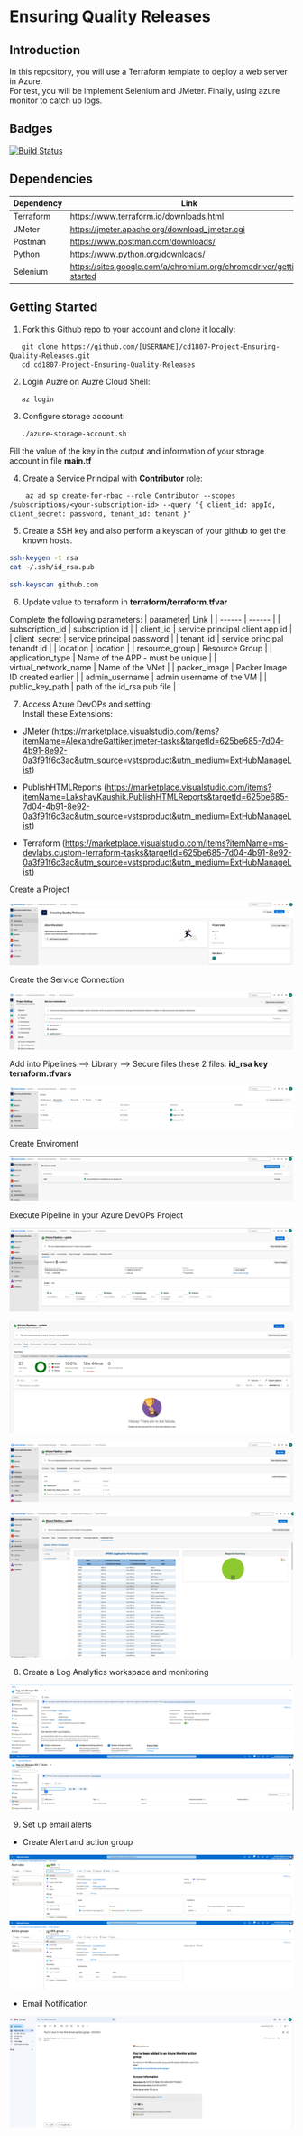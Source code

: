 # Ensuring Quality Releases

## Introduction

In this repository, you will use a Terraform template to deploy a web server in Azure.  
For test, you will be implement Selenium and JMeter. Finally, using azure monitor to catch up logs.  

## Badges
[![Build Status](https://dev.azure.com/duyliken2/Ensuring%20Quality%20Releases/_apis/build/status%2Fduyliken3.ud-az-devops-03?branchName=main)](https://dev.azure.com/duyliken2/Ensuring%20Quality%20Releases/_build/latest?definitionId=6&branchName=main)

## Dependencies

| Dependency | Link |
| ------ | ------ |
| Terraform | https://www.terraform.io/downloads.html |
| JMeter |  https://jmeter.apache.org/download_jmeter.cgi|
| Postman | https://www.postman.com/downloads/ |
| Python | https://www.python.org/downloads/ |
| Selenium | https://sites.google.com/a/chromium.org/chromedriver/getting-started |

## Getting Started

 1. Fork this Github [repo](https://github.com/udacity/cd1807-Project-Ensuring-Quality-Releases) to your account and clone it locally:

 ```ssh
    git clone https://github.com/[USERNAME]/cd1807-Project-Ensuring-Quality-Releases.git
    cd cd1807-Project-Ensuring-Quality-Releases
 ```

 2. Login Auzre on Auzre Cloud Shell:

 ```ssh
    az login
 ```

 3. Configure storage account:

 ```bash
    ./azure-storage-account.sh
```

 Fill the value of the key in the output and information of your storage account in file <b>main.tf</b>

4. Create a Service Principal with **Contributor** role:

```ssh
    az ad sp create-for-rbac --role Contributor --scopes /subscriptions/<your-subscription-id> --query "{ client_id: appId, client_secret: password, tenant_id: tenant }"
```

5. Create a SSH key and also perform a keyscan of your github to get the known hosts.

```bash
ssh-keygen -t rsa
cat ~/.ssh/id_rsa.pub
```

```bash
ssh-keyscan github.com
```

6. Update value to terraform in **terraform/terraform.tfvar**

Complete the following parameters:
| parameter| Link |
| ------ | ------ |
| subscription_id | subscription id |
| client_id | service principal client app id |
| client_secret | service principal password |
| tenant_id | service principal tenandt id |
| location | location |
| resource_group | Resource Group |
| application_type | Name of the APP - must be unique |
| virtual_network_name | Name of the VNet |
| packer_image | Packer Image ID  created earlier |
| admin_username | admin username of the VM |
| public_key_path | path of the id_rsa.pub file |

7. Access Azure DevOPs and setting:  
Install these Extensions:

* JMeter (https://marketplace.visualstudio.com/items?itemName=AlexandreGattiker.jmeter-tasks&targetId=625be685-7d04-4b91-8e92-0a3f91f6c3ac&utm_source=vstsproduct&utm_medium=ExtHubManageList)
  
* PublishHTMLReports (https://marketplace.visualstudio.com/items?itemName=LakshayKaushik.PublishHTMLReports&targetId=625be685-7d04-4b91-8e92-0a3f91f6c3ac&utm_source=vstsproduct&utm_medium=ExtHubManageList)

* Terraform (https://marketplace.visualstudio.com/items?itemName=ms-devlabs.custom-terraform-tasks&targetId=625be685-7d04-4b91-8e92-0a3f91f6c3ac&utm_source=vstsproduct&utm_medium=ExtHubManageList)

Create a Project 

![](/captures/azure_devops_project.png)

Create the Service Connection

![](/captures/devops_connection_service.png)

Add into Pipelines --> Library --> Secure files these 2 files:  **id_rsa key** **terraform.tfvars**

![](/captures/devops_libs.png)

Create Enviroment

![](/captures/devops_env.png)

Execute Pipeline in your Azure DevOPs Project

![](/captures/devops_pipeline.png)

![](/captures/devops_test.png)

![](/captures/devops_pipeline_env.png)

![](/captures/devops_pipeline_dashboard.png)

8. Create a Log Analytics workspace and monitoring

![](/captures/log_workspace.png)
![](/captures/selenium_log_table.png)

9. Set up email alerts

* Create Alert and action group

![](/captures/alert_rule.png)
![](/captures/action_group.png)

* Email Notification

![](/captures/email_notify.png)

